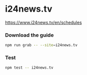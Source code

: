 # i24news.tv

https://www.i24news.tv/en/schedules

### Download the guide

```sh
npm run grab -- --site=i24news.tv
```

### Test

```sh
npm test -- i24news.tv
```
